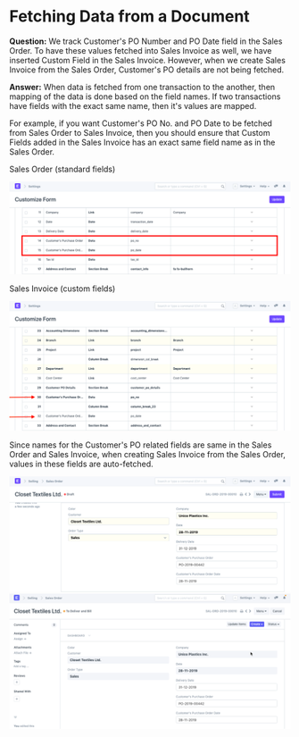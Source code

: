 
# Fetching Data from a Document



**Question:** We track Customer's PO Number and PO Date field in the Sales Order. To have these values fetched into Sales Invoice as well, we have inserted Custom Field in the Sales Invoice. However, when we create Sales Invoice from the Sales Order, Customer's PO details are not being fetched.


**Answer:** When data is fetched from one transaction to the another, then mapping of the data is done based on the field names. If two transactions have fields with the exact same name, then it's values are mapped.


For example, if you want Customer's PO No. and PO Date to be fetched from Sales Order to Sales Invoice, then you should ensure that Custom Fields added in the Sales Invoice has an exact same field name as in the Sales Order.


Sales Order (standard fields)


![Standard fields in Sales Order](/files/customize-fetch-data-1.png)


Sales Invoice (custom fields)


![Custom Field in Sales Invoice](/files/customize-fetch-data-2.png)


Since names for the Customer's PO related fields are same in the Sales Order and Sales Invoice, when creating Sales Invoice from the Sales Order, values in these fields are auto-fetched.


![Values fetching from Sales Order to Sales Invoice](/files/customize-fetch-data-3.png)
![Values fetching from Sales Order to Sales Invoice](/files/customize-fetching-data.gif)




